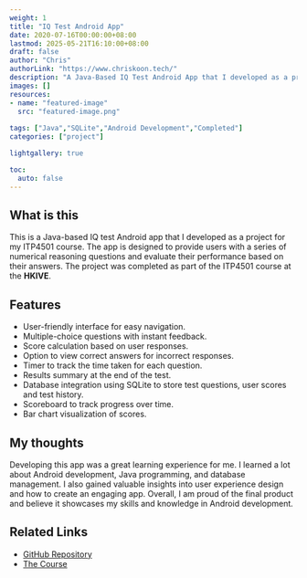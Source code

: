 ```yaml
---
weight: 1
title: "IQ Test Android App"
date: 2020-07-16T00:00:00+08:00
lastmod: 2025-05-21T16:10:00+08:00
draft: false
author: "Chris"
authorLink: "https://www.chriskoon.tech/"
description: "A Java-Based IQ Test Android App that I developed as a project for my ITP4501 module."
images: []
resources:
- name: "featured-image"
  src: "featured-image.png"
  
tags: ["Java","SQLite","Android Development","Completed"]
categories: ["project"]

lightgallery: true

toc:
  auto: false
---
```


## What is this
This is a Java-based IQ test Android app that I developed as a project for my ITP4501 course.
The app is designed to provide users with a series of numerical reasoning questions and evaluate their performance based on their answers.
The project was completed as part of the ITP4501 course at the **HKIVE**.

## Features
- User-friendly interface for easy navigation.
- Multiple-choice questions with instant feedback.
- Score calculation based on user responses.
- Option to view correct answers for incorrect responses.
- Timer to track the time taken for each question.
- Results summary at the end of the test.
- Database integration using SQLite to store test questions, user scores and test history.
- Scoreboard to track progress over time.
- Bar chart visualization of scores.


## My thoughts
Developing this app was a great learning experience for me.
I learned a lot about Android development, Java programming, and database management.
I also gained valuable insights into user experience design and how to create an engaging app.
Overall, I am proud of the final product and believe it showcases my skills and knowledge in Android development.

## Related Links
- [GitHub Repository](https://github.com/ChrisWK51/ITP4501-IQ-Test)
- [The Course](https://www.vtc.edu.hk/admission/tc/programme/it114105-higher-diploma-in-software-engineering/)